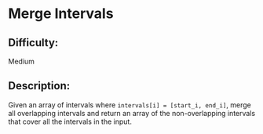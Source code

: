 # Merge Intervals

## Difficulty: 
Medium

## Description: 
Given an array of intervals where `intervals[i] = [start_i, end_i]`, merge all overlapping intervals and return an array of the non-overlapping intervals that cover all the intervals in the input.
